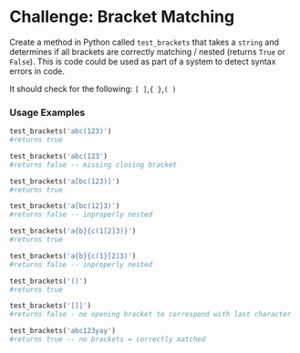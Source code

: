 # Challenge: Bracket Matching

Create a method in Python called `test_brackets` that takes a `string` and determines if all brackets are correctly matching / nested (returns `True` or `False`). This is code could be used as part of a system to detect syntax errors in code.

It should check for the following: `[ ]`,`{ }`,`( )`

### Usage Examples

```python
test_brackets('abc(123)')
#returns true

test_brackets('abc(123')
#returns false -- missing closing bracket

test_brackets('a[bc(123)]')
#returns true

test_brackets('a[bc(12]3)')
#returns false -- inproperly nested

test_brackets('a{b}{c(1[2]3)}')
#returns true

test_brackets('a{b}{c(1}[2]3)')
#returns false -- inproperly nested

test_brackets('()')
#returns true

test_brackets('[]]')
#returns false - no opening bracket to correspond with last character

test_brackets('abc123yay')
#returns true -- no brackets = correctly matched
```
